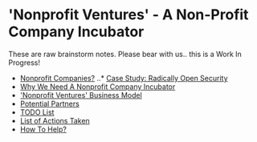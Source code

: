 # 'Nonprofit Ventures' - A Non-Profit Company Incubator

These are raw brainstorm notes.  Please bear with us..  this is a Work In Progress!

* [Nonprofit Companies?](about-ffis.md)
..* [Case Study: Radically Open Security](case-study-ros.md)
* [Why We Need A Nonprofit Company Incubator](nonprofit-company-incubator.md)
* ['Nonprofit Ventures' Business Model](business-model.md)
* [Potential Partners](potential-partners.md)
* [TODO List](todo-list.md)
* [List of Actions Taken](actions-taken.md)
* [How To Help?](how-to-help.md)
